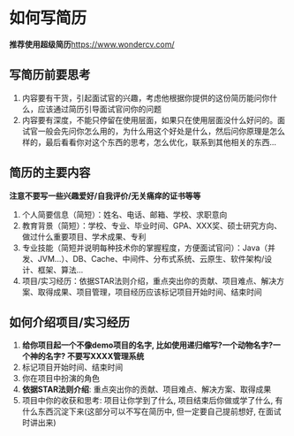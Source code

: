 # 如何写简历

**推荐使用超级简历**<https://www.wondercv.com/>

## 写简历前要思考

1. 内容要有干货，引起面试官的兴趣，考虑他根据你提供的这份简历能问你什么，应该通过简历引导面试官问你的问题
2. 内容要有深度，不能只停留在使用层面，如果只在使用层面没什么好问的。面试官一般会先问你怎么用的，为什么用这个好处是什么，然后问你原理是怎么样的，最后看看你对这个东西的思考，怎么优化，联系到其他相关的东西...

## 简历的主要内容

**注意不要写一些兴趣爱好/自我评价/无关痛痒的证书等等**

1. 个人简要信息（简短）：姓名、电话、邮箱、学校、求职意向
2. 教育背景（简短）：学校、专业、毕业时间、GPA、XXX奖、硕士研究方向、做过什么重要项目、学术成果、专利
3. 专业技能（简短并说明每种技术你的掌握程度，方便面试官问）：Java（并发、JVM...）、DB、Cache、中间件、分布式系统、云原生、软件架构/设计、框架、算法...
4. 项目/实习经历：依据STAR法则介绍，重点突出你的贡献、项目难点、解决方案、取得成果、项目管理，项目经历应该标记项目开始时间、结束时间

## 如何介绍项目/实习经历

1. **给你项目起一个不像demo项目的名字, 比如使用递归缩写?一个动物名字?一个神的名字? 不要写XXXX管理系统**
2. 标记项目开始时间、结束时间
3. 你在项目中扮演的角色
4. **依据STAR法则介绍**: 重点突出你的贡献、项目难点、解决方案、取得成果
5. 项目中你的收获和思考: 项目让你学到了什么, 项目结束后你做或学了什么, 有什么东西沉淀下来(这部分可以不写在简历中, 但一定要自己提前想好, 在面试时讲出来)
